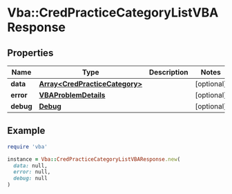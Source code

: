 # Vba::CredPracticeCategoryListVBAResponse

## Properties

| Name | Type | Description | Notes |
| ---- | ---- | ----------- | ----- |
| **data** | [**Array&lt;CredPracticeCategory&gt;**](CredPracticeCategory.md) |  | [optional] |
| **error** | [**VBAProblemDetails**](VBAProblemDetails.md) |  | [optional] |
| **debug** | [**Debug**](Debug.md) |  | [optional] |

## Example

```ruby
require 'vba'

instance = Vba::CredPracticeCategoryListVBAResponse.new(
  data: null,
  error: null,
  debug: null
)
```


